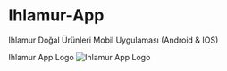 # Ihlamur-App
Ihlamur Doğal Ürünleri Mobil Uygulaması (Android & IOS)

Ihlamur App Logo
![Ihlamur App Logo](https://user-images.githubusercontent.com/84927381/178578360-7e7df99c-1f96-4658-b2ca-23982d227aff.png)
